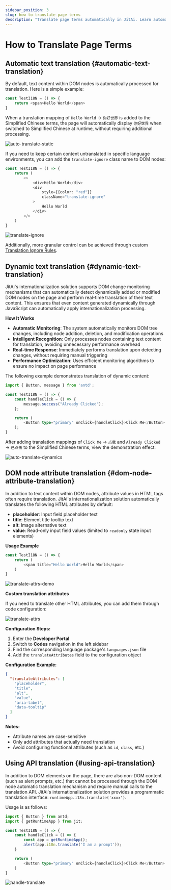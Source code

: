 ```yaml
---
sidebar_position: 3
slug: how-to-translate-page-terms
description: "Translate page terms automatically in JitAi. Learn automatic text translation, dynamic content translation, and translation ignore rules."
---
```


# How to Translate Page Terms

## Automatic text translation {#automatic-text-translation}

By default, text content within DOM nodes is automatically processed for translation. Here is a simple example:

```typescript
const TestI18N = () => {
    return <span>Hello World</span>
}
```

When a translation mapping of `Hello World` → `你好世界` is added to the Simplified Chinese terms, the page will automatically display `你好世界` when switched to Simplified Chinese at runtime, without requiring additional processing.

![auto-translate-static](./img/auto-translate-static.gif)

If you need to keep certain content untranslated in specific language environments, you can add the `translate-ignore` class name to DOM nodes:

```typescript
const TestI18N = () => {
    return (
        <>
            <div>Hello World</div>
            <div
                style={{color: "red"}}
                className="translate-ignore"
            >
                Hello World
            </div>
        </>
    )
}
```

![translate-ignore](./img/translate-ignore.gif)

Additionally, more granular control can be achieved through custom [Translation Ignore Rules](./translate-ignore-rules).

## Dynamic text translation {#dynamic-text-translation}

JitAi's internationalization solution supports DOM change monitoring mechanisms that can automatically detect dynamically added or modified DOM nodes on the page and perform real-time translation of their text content. This ensures that even content generated dynamically through JavaScript can automatically apply internationalization processing.

**How It Works**
- **Automatic Monitoring**: The system automatically monitors DOM tree changes, including node addition, deletion, and modification operations
- **Intelligent Recognition**: Only processes nodes containing text content for translation, avoiding unnecessary performance overhead
- **Real-time Response**: Immediately performs translation upon detecting changes, without requiring manual triggering
- **Performance Optimization**: Uses efficient monitoring algorithms to ensure no impact on page performance

The following example demonstrates translation of dynamic content:

```typescript
import { Button, message } from 'antd';

const TestI18N = () => {
    const handleClick = () => {
        message.success("Already Clicked");
    };

    return (
        <Button type="primary" onClick={handleClick}>Click Me</Button>
    );
}
```

After adding translation mappings of `Click Me` → `点我` and `Already Clicked` → `已点击` to the Simplified Chinese terms, view the demonstration effect:

![auto-translate-dynamics](./img/auto-translate-dynamics.gif)

## DOM node attribute translation {#dom-node-attribute-translation}

In addition to text content within DOM nodes, attribute values in HTML tags often require translation.
JitAi's internationalization solution automatically translates the following HTML attributes by default:

- **placeholder**: Input field placeholder text
- **title**: Element title tooltip text
- **alt**: Image alternative text
- **value**: Read-only input field values (limited to `readonly` state input elements)

**Usage Example**

```typescript
const TestI18N = () => {
    return (
        <span title="Hello World">Hello World</span>
    )
}
```
![translate-attrs-demo](./img/translate-attrs.gif)

**Custom translation attributes**

If you need to translate other HTML attributes, you can add them through code configuration:

![translate-attrs](./img/translate-attrs.png)

**Configuration Steps:**

1. Enter the **Developer Portal**
2. Switch to **Codes** navigation in the left sidebar
3. Find the corresponding language package's `languages.json` file
4. Add the `translateAttributes` field to the configuration object

**Configuration Example:**
```json
{
  "translateAttributes": [
    "placeholder",
    "title", 
    "alt",
    "value",
    "aria-label",
    "data-tooltip"
  ]
}
```
**Notes:**
- Attribute names are case-sensitive
- Only add attributes that actually need translation
- Avoid configuring functional attributes (such as `id`, `class`, etc.)


## Using API translation {#using-api-translation}

In addition to DOM elements on the page, there are also non-DOM content (such as alert prompts, etc.) that cannot be processed through the DOM node automatic translation mechanism and require manual calls to the translation API. JitAi's internationalization solution provides a programmatic translation interface: `runtimeApp.i18n.translate('xxxx')`.

Usage is as follows:

```typescript
import { Button } from antd;
import { getRuntimeApp } from jit;

const TestI18N = () => {
    const handleClick = () => {
        const app = getRuntimeApp();
        alert(app.i18n.translate('I am a prompt'));
    }

    return (
        <Button type="primary" onClick={handleClick}>Click Me</Button>
    )
}
```

![handle-translate](./img/handle-translate.gif)

